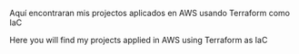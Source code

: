 Aquí encontraran mis projectos aplicados en AWS usando Terraform como IaC

Here you will find my projects applied in AWS using Terraform as IaC
